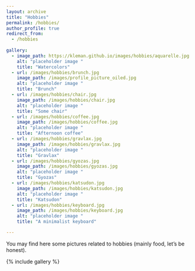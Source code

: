 ```yaml
---
layout: archive
title: "Hobbies"
permalink: /hobbies/
author_profile: true
redirect_from:
  - /hobbies
  
gallery:
  - image_path: https://kleman.github.io/images/hobbies/aquarelle.jpg
    alt: "placeholder image "
    title: "Watercolors"
  - url: /images/hobbies/brunch.jpg
    image_path: /images/profile_picture_oiled.jpg
    alt: "placeholder image "
    title: "Brunch"
  - url: /images/hobbies/chair.jpg
    image_path: /images/hobbies/chair.jpg
    alt: "placeholder image "
    title: "Some chair"
  - url: /images/hobbies/coffee.jpg
    image_path: /images/hobbies/coffee.jpg
    alt: "placeholder image "
    title: "Afternoon coffee"
  - url: /images/hobbies/gravlax.jpg
    image_path: /images/hobbies/gravlax.jpg
    alt: "placeholder image "
    title: "Gravlax"
  - url: /images/hobbies/gyozas.jpg
    image_path: /images/hobbies/gyozas.jpg
    alt: "placeholder image "
    title: "Gyozas"
  - url: /images/hobbies/katsudon.jpg
    image_path: /images/hobbies/katsudon.jpg
    alt: "placeholder image "
    title: "Katsudon"
  - url: /images/hobbies/keyboard.jpg
    image_path: /images/hobbies/keyboard.jpg
    alt: "placeholder image "
    title: "A minimalist keyboard"

---
```


You may find here some pictures related to hobbies (mainly food, let’s be honest).




{% include gallery %}